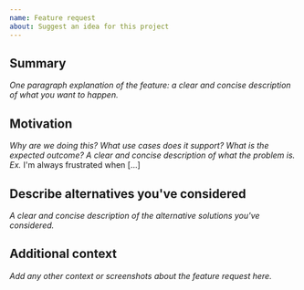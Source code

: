 ```yaml
---
name: Feature request
about: Suggest an idea for this project
---
```


<!--

Have you read HTTP-Router's Code of Conduct? By filing an Issue, you are
expected to comply with it, including treating everyone with respect:
https://github.com/mbits-os/http-router/blob/main/CODE_OF_CONDUCT.md

-->

## Summary

_One paragraph explanation of the feature: a clear and concise description of what you want to happen._

## Motivation

_Why are we doing this? What use cases does it support? What is the expected outcome? A clear and concise description of what the problem is. Ex._ I'm always frustrated when [...]

## Describe alternatives you've considered

_A clear and concise description of the alternative solutions you've considered._

## Additional context

_Add any other context or screenshots about the feature request here._ 
